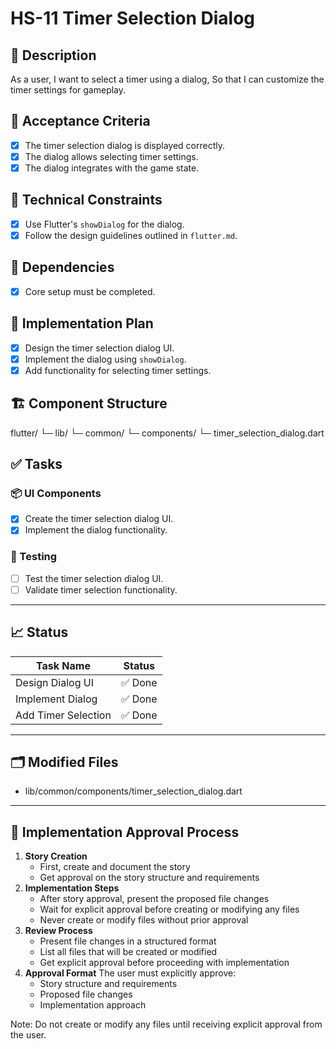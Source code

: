 # HS-11 Timer Selection Dialog

## 📝 Description

As a user,
I want to select a timer using a dialog,
So that I can customize the timer settings for gameplay.

## 🎯 Acceptance Criteria

- [x] The timer selection dialog is displayed correctly.
- [x] The dialog allows selecting timer settings.
- [x] The dialog integrates with the game state.

## 🧩 Technical Constraints

- [x] Use Flutter's `showDialog` for the dialog.
- [x] Follow the design guidelines outlined in `flutter.md`.

## 🔧 Dependencies

- [x] Core setup must be completed.

## 🔨 Implementation Plan

- [x] Design the timer selection dialog UI.
- [x] Implement the dialog using `showDialog`.
- [x] Add functionality for selecting timer settings.

## 🏗 Component Structure

flutter/
└─ lib/
   └─ common/
       └─ components/
           └─ timer_selection_dialog.dart

## ✅ Tasks

### 📦 UI Components

- [x] Create the timer selection dialog UI.
- [x] Implement the dialog functionality.

### 🧪 Testing

- [ ] Test the timer selection dialog UI.
- [ ] Validate timer selection functionality.

---

## 📈 Status

| Task Name                 | Status         |
| ------------------------- | -------------- |
| Design Dialog UI          | ✅ Done        |
| Implement Dialog          | ✅ Done        |
| Add Timer Selection       | ✅ Done        |

---

## 🗂 Modified Files

- lib/common/components/timer_selection_dialog.dart

---

## 🚨 Implementation Approval Process

1. **Story Creation**
   - First, create and document the story
   - Get approval on the story structure and requirements
2. **Implementation Steps**
   - After story approval, present the proposed file changes
   - Wait for explicit approval before creating or modifying any files
   - Never create or modify files without prior approval
3. **Review Process**
   - Present file changes in a structured format
   - List all files that will be created or modified
   - Get explicit approval before proceeding with implementation
4. **Approval Format**
   The user must explicitly approve:
   - Story structure and requirements
   - Proposed file changes
   - Implementation approach

Note: Do not create or modify any files until receiving explicit approval from the user.
